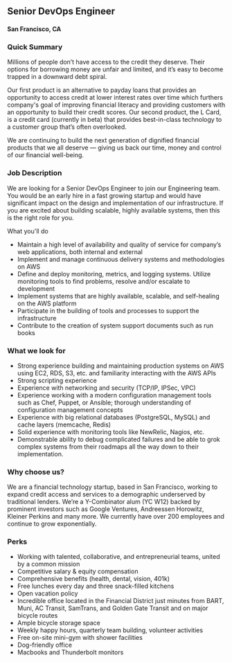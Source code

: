 ## Senior DevOps Engineer
#### San Francisco, CA

### Quick Summary
Millions of people don’t have access to the credit they deserve. Their options for borrowing money are unfair and limited, and it’s easy to become trapped in a downward debt spiral.

Our first product is an alternative to payday loans that provides an opportunity to access credit at lower interest rates over time which furthers company's goal of improving financial literacy and providing customers with an opportunity to build their credit scores. Our second product, the L Card, is a credit card (currently in beta) that provides best-in-class technology to a customer group that’s often overlooked.

We are continuing to build the next generation of dignified financial products that we all deserve — giving us back our time, money and control of our financial well-being.

### Job Description
We are looking for a Senior DevOps Engineer to join our Engineering team. You would be an early hire in a fast growing startup and would have significant impact on the design and implementation of our infrastructure. If you are excited about building scalable, highly available systems, then this is the right role for you.

What you'll do
+	Maintain a high level of availability and quality of service for company’s web applications, both internal and external
+	Implement and manage continuous delivery systems and methodologies on AWS
+	Define and deploy monitoring, metrics, and logging systems. Utilize monitoring tools to find problems, resolve and/or escalate to development
+	Implement systems that are highly available, scalable, and self-healing on the AWS platform
+	Participate in the building of tools and processes to support the infrastructure
+	Contribute to the creation of system support documents such as run books

### What we look for
+	Strong experience building and maintaining production systems on AWS using EC2, RDS, S3, etc. and familiarity interacting with the AWS APIs
+	Strong scripting experience
+	Experience with networking and security (TCP/IP, IPSec, VPC)
+	Experience working with a modern configuration management tools such as Chef, Puppet, or Ansible; thorough understanding of configuration management concepts
+	Experience with big relational databases (PostgreSQL, MySQL) and cache layers (memcache, Redis)
+	Solid experience with monitoring tools like NewRelic, Nagios, etc.
+	Demonstrable ability to debug complicated failures and be able to grok complex systems from their roadmaps all the way down to their implementation.

### Why choose us?
We are a financial technology startup, based in San Francisco, working to expand credit access and services to a demographic underserved by traditional lenders. We’re a Y-Combinator alum (YC W12) backed by prominent investors such as Google Ventures, Andreessen Horowitz, Kleiner Perkins and many more. We currently have over 200 employees and continue to grow exponentially.

### Perks
+	Working with talented, collaborative, and entrepreneurial teams, united by a common mission
+	Competitive salary & equity compensation
+	Comprehensive benefits (health, dental, vision, 401k)
+	Free lunches every day and three snack-filled kitchens
+	Open vacation policy
+	Incredible office located in the Financial District just minutes from BART, Muni, AC Transit, SamTrans, and Golden Gate Transit and on major bicycle routes
+	Ample bicycle storage space
+	Weekly happy hours, quarterly team building, volunteer activities
+	Free on-site mini-gym with shower facilities
+	Dog-friendly office
+	Macbooks and Thunderbolt monitors

